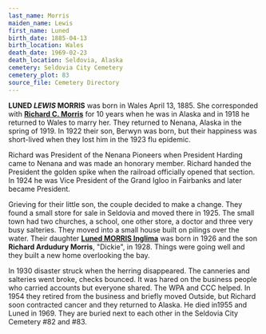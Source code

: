 ```yaml
---
last_name: Morris
maiden_name: Lewis
first_name: Luned
birth_date: 1885-04-13
birth_location: Wales
death_date: 1969-02-23
death_location: Seldovia, Alaska
cemetery: Seldovia City Cemetery
cemetery_plot: 83
source_file: Cemetery Directory
---
```

**LUNED *LEWIS* MORRIS** was born in Wales April 13, 1885. She corresponded with [**Richard C. Morris**](./Morris_Richard_C.md) for 10 years when he was in Alaska and in 1918 he returned to Wales to marry her. They returned to Nenana, Alaska in the spring of 1919. In 1922 their son,
Berwyn was born, but their happiness was short-lived when they lost him
in the 1923 flu epidemic.

Richard was President of the Nenana Pioneers when President Harding came
to Nenana and was made an honorary member. Richard handed the President
the golden spike when the railroad officially opened that section. In
1924 he was Vice President of the Grand Igloo in Fairbanks and later
became President.

Grieving for their little son, the couple decided to make a change. They
found a small store for sale in Seldovia and moved there in 1925. The
small town had two churches, a school, one other store, a doctor and
three very busy salteries. They moved into a small house built on
pilings over the water. Their daughter [**Luned MORRIS Inglima**](./Inglima_Luned_Morris.md) was born
in 1926 and the son **Richard Ardudury Morris**, "Dickie", in 1928.
Things were going well and they built a new home overlooking the bay.

In 1930 disaster struck when the herring disappeared. The canneries and
salteries went broke, checks bounced. It was hared on the business
people who carried accounts but everyone shared. The WPA and CCC helped.
In 1954 they retired from the business and briefly moved Outside, but
Richard soon contracted cancer and they returned to Alaska. He died
in1955 and Luned in 1969. They are buried next to each other in the
Seldovia City Cemetery \#82 and \#83.


